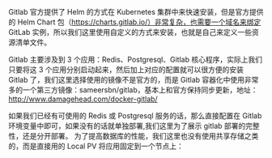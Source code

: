 Gitlab 官方提供了 Helm 的方式在 Kubernetes 集群中来快速安装，但是官方提供的 Helm Chart 包（https://charts.gitlab.io/）非常复杂，也需要一个域名来绑定 GitLab 实例，所以我们这里使用自定义的方式来安装，也就是自己来定义一些资源清单文件。

Gitlab 主要涉及到 3 个应用：Redis、Postgresql、Gitlab 核心程序，实际上我们只要将这 3 个应用分别启动起来，然后加上对应的配置就可以很方便的安装 Gitlab 了，我们这里选择使用的镜像不是官方的，而是 Gitlab 容器化中使用非常多的一个第三方镜像：sameersbn/gitlab，基本上和官方保持同步更新，地址：http://www.damagehead.com/docker-gitlab/

如果我们已经有可使用的 Redis 或 Postgresql 服务的话，那么直接配置在 Gitlab 环境变量中即可，如果没有的话就单独部署,我们这里为了展示 gitlab 部署的完整性，还是分开部署。
为了提高数据库的性能，我们这里也没有使用共享存储之类的，而是直接用的 Local PV 将应用固定到一个节点上：
